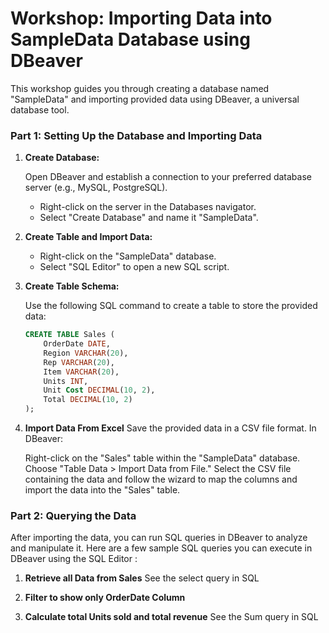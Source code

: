 # Workshop: Importing Data into SampleData Database using DBeaver

This workshop guides you through creating a database named "SampleData" and importing provided data using DBeaver, a universal database tool.

### Part 1: Setting Up the Database and Importing Data

1. **Create Database:**

   Open DBeaver and establish a connection to your preferred database server (e.g., MySQL, PostgreSQL).

   - Right-click on the server in the Databases navigator.
   - Select "Create Database" and name it "SampleData".

2. **Create Table and Import Data:**

   - Right-click on the "SampleData" database.
   - Select "SQL Editor" to open a new SQL script.

3. **Create Table Schema:**

   Use the following SQL command to create a table to store the provided data:

   ```sql
   CREATE TABLE Sales (
       OrderDate DATE,
       Region VARCHAR(20),
       Rep VARCHAR(20),
       Item VARCHAR(20),
       Units INT,
       Unit Cost DECIMAL(10, 2),
       Total DECIMAL(10, 2)
   );

4. **Import Data From Excel**
    Save the provided data in a CSV file format. In DBeaver:

    Right-click on the "Sales" table within the "SampleData" database.
    Choose "Table Data > Import Data from File."
    Select the CSV file containing the data and follow the wizard to map the columns and import the data into the "Sales" table.


### Part 2: Querying the Data

After importing the data, you can run SQL queries in DBeaver to analyze and manipulate it.
Here are a few sample SQL queries you can execute in DBeaver using the SQL Editor :

1. **Retrieve all Data from Sales**
    See the select query in SQL

2. **Filter to show only OrderDate Column** 

3. **Calculate total Units sold and total revenue**
    See the Sum query in SQL